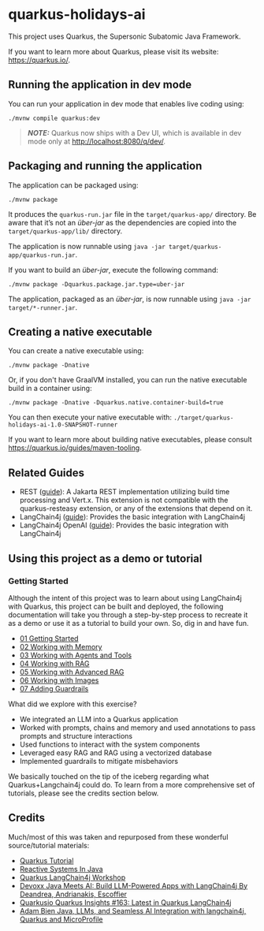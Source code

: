 # quarkus-holidays-ai

This project uses Quarkus, the Supersonic Subatomic Java Framework.

If you want to learn more about Quarkus, please visit its website: <https://quarkus.io/>.

## Running the application in dev mode

You can run your application in dev mode that enables live coding using:

```shell script
./mvnw compile quarkus:dev
```

> **_NOTE:_**  Quarkus now ships with a Dev UI, which is available in dev mode only at <http://localhost:8080/q/dev/>.

## Packaging and running the application

The application can be packaged using:

```shell script
./mvnw package
```

It produces the `quarkus-run.jar` file in the `target/quarkus-app/` directory.
Be aware that it’s not an _über-jar_ as the dependencies are copied into the `target/quarkus-app/lib/` directory.

The application is now runnable using `java -jar target/quarkus-app/quarkus-run.jar`.

If you want to build an _über-jar_, execute the following command:

```shell script
./mvnw package -Dquarkus.package.jar.type=uber-jar
```

The application, packaged as an _über-jar_, is now runnable using `java -jar target/*-runner.jar`.

## Creating a native executable

You can create a native executable using:

```shell script
./mvnw package -Dnative
```

Or, if you don't have GraalVM installed, you can run the native executable build in a container using:

```shell script
./mvnw package -Dnative -Dquarkus.native.container-build=true
```

You can then execute your native executable with: `./target/quarkus-holidays-ai-1.0-SNAPSHOT-runner`

If you want to learn more about building native executables, please consult <https://quarkus.io/guides/maven-tooling>.

## Related Guides

- REST ([guide](https://quarkus.io/guides/rest)): A Jakarta REST implementation utilizing build time processing and Vert.x. This extension is not 
compatible with the quarkus-resteasy extension, or any of the extensions that depend on it.
- LangChain4j ([guide](https://docs.quarkiverse.io/quarkus-langchain4j/dev/index.html)): Provides the basic integration with LangChain4j
- LangChain4j OpenAI ([guide](https://docs.quarkiverse.io/quarkus-langchain4j/dev/index.html)): Provides the basic integration with LangChain4j

## Using this project as a demo or tutorial

### Getting Started

Although the intent of this project was to learn about using LangChain4j with Quarkus, this project can be built and deployed, the following documentation will take you through a step-by-step 
process to recreate it as a demo or use it as a tutorial to build your own.  So, dig in and have fun.

- [01 Getting Started](./docs/01-getting-started.md)
- [02 Working with Memory](./docs/02-working-with-memory.md)
- [03 Working with Agents and Tools](./docs/03-working-with-agents-and-tools.md)
- [04 Working with RAG](./docs/04-working-with-rag.md)
- [05 Working with Advanced RAG](./docs/05-working-with-advanced-rag.md)
- [06 Working with Images](./docs/06-working-with-images.md)
- [07 Adding Guardrails](./docs/07-adding-some-guardrails.md)

What did we explore with this exercise?

- We integrated an LLM into a Quarkus application
- Worked with prompts, chains and memory and used annotations to pass prompts and structure interactions
- Used functions to interact with the system components
- Leveraged easy RAG and RAG using a vectorized database
- Implemented guardrails to mitigate misbehaviors

We basically touched on the tip of the iceberg regarding what Quarkus+Langchain4j could do.  To learn from a more comprehensive
set of tutorials, please see the credits section below.

## Credits

Much/most of this was taken and repurposed from these wonderful source/tutorial materials:

- [Quarkus Tutorial](https://redhat-developer-demos.github.io/quarkus-tutorial/quarkus-tutorial/index.html)
- [Reactive Systems In Java](https://github.com/cescoffier/reactive-systems-in-java)
- [Quarkus LangChain4j Workshop](https://github.com/cescoffier/quarkus-langchain4j-workshop)
- [Devoxx Java Meets AI: Build LLM-Powered Apps with LangChain4j By Deandrea, Andrianakis, Escoffier](https://www.youtube.com/watch?v=jzuP6l54kWA)
- [Quarkusio Quarkus Insights #163: Latest in Quarkus LangChain4j](https://www.youtube.com/watch?v=EeR_8HMFwN4)
- [Adam Bien Java, LLMs, and Seamless AI Integration with langchain4j, Quarkus and MicroProfile](https://www.youtube.com/watch?v=jze1vH2rZ2U)

